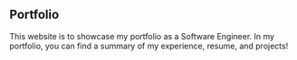 ## Portfolio

This website is to showcase my portfolio as a Software Engineer. 
In my portfolio, you can find a summary of my experience, resume, and projects!
